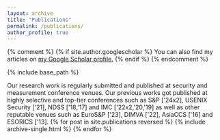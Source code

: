 ```yaml
---
layout: archive
title: "Publications"
permalink: /publications/
author_profile: true
---
```


{% comment %}
    {% if site.author.googlescholar %}
      You can also find my articles on <u><a href="{{site.author.googlescholar}}">my Google Scholar profile</a>.</u>
    {% endif %}
{% endcomment %}

{% include base_path %}

Our research work is regularly submitted and published at security and measurement conference venues. Our previous works got published at highly selective and top-tier conferences such as S&P ['24x2], USENIX Security ['21], NDSS ['18,'17] and IMC ['22x2,'20,'19] as well as other reputable venues such as EuroS&P ['23], DIMVA ['22], AsiaCCS ['16] and ESORICS ['13].
{% for post in site.publications reversed %}
  {% include archive-single.html %}
{% endfor %}
